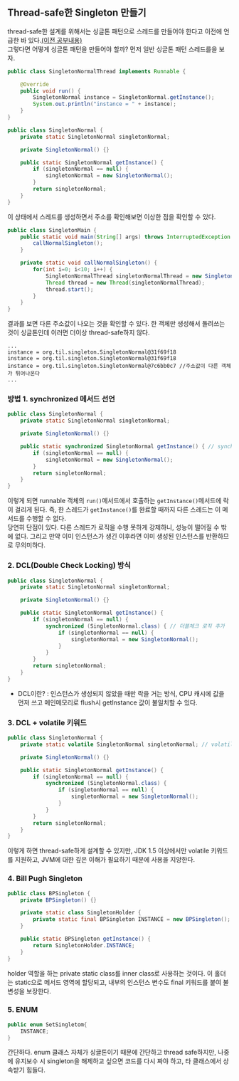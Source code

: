 ## Thread-safe한 Singleton 만들기
thread-safe한 설계를 위해서는 싱글톤 패턴으로 스레드를 만들어야 한다고 이전에 언급한 바 있다.[(이전 공부내용)](TIL_sortbyContents/Thread_safe.md)<br>
그렇다면 어떻게 싱글톤 패턴을 만들어야 할까? 먼저 일반 싱글톤 패턴 스레드를을 보자.
```java
public class SingletonNormalThread implements Runnable {

    @Override
    public void run() {
        SingletonNormal instance = SingletonNormal.getInstance();
        System.out.println("instance = " + instance);
    }
}

public class SingletonNormal {
    private static SingletonNormal singletonNormal;

    private SingletonNormal() {}

    public static SingletonNormal getInstance() {
        if (singletonNormal == null) {
            singletonNormal = new SingletonNormal();
        }
        return singletonNormal;
    }
}
```
이 상태에서 스레드를 생성하면서 주소를 확인해보면 이상한 점을 확인할 수 있다.
```java
public class SingletonMain {
    public static void main(String[] args) throws InterruptedException {
        callNormalSingleton();
    }

    private static void callNormalSingleton() {
        for(int i=0; i<10; i++) {
            SingletonNormalThread singletonNormalThread = new SingletonNormalThread();
            Thread thread = new Thread(singletonNormalThread);
            thread.start();
        }
    }
}
```
결과를 보면 다른 주소값이 나오는 것을 확인할 수 있다. 한 객체만 생성해서 돌려쓰는 것이 싱글톤인데 이러면 더이상 thread-safe하지 않다.
```
...
instance = org.til.singleton.SingletonNormal@31f69f18
instance = org.til.singleton.SingletonNormal@31f69f18
instance = org.til.singleton.SingletonNormal@7c6bb0c7 //주소값이 다른 객체가 튀어나온다
...
```

### 방법 1. synchronized 메서드 선언
```java
public class SingletonNormal {
    private static SingletonNormal singletonNormal;

    private SingletonNormal() {}

    public static synchronized SingletonNormal getInstance() { // synchronized 메서드를 추가
        if (singletonNormal == null) {
            singletonNormal = new SingletonNormal();
        }
        return singletonNormal;
    }
}
```
이렇게 되면 runnable 객체의 ```run()```메서드에서 호출하는 ```getInstance()```메서드에 락이 걸리게 된다. 즉, 한 스레드가 ```getInstance()```를 완료할 때까지 다른 스레드는 이 메서드를 수행할 수 없다.<br>
당연히 단점이 있다. 다른 스레드가 로직을 수행 못하게 강제하니, 성능이 떨어질 수 밖에 없다. 그리고 만약 이미 인스턴스가 생긴 이후라면 이미 생성된 인스턴스를 반환하므로 무의미하다.

### 2. DCL(Double Check Locking) 방식
```java
public class SingletonNormal {
    private static SingletonNormal singletonNormal;

    private SingletonNormal() {}

    public static SingletonNormal getInstance() {
        if (singletonNormal == null) {
            synchronized (SingletonNormal.class) { // 더블체크 로직 추가
                if (singletonNormal == null) {
                    singletonNormal = new SingletonNormal();
                }
            }
        }
        return singletonNormal;
    }
}
```
* DCL이란? : 인스턴스가 생성되지 않았을 때만 락을 거는 방식, CPU 캐시에 값을 먼저 쓰고 메인메모리로 flush시 getInstance 값이 불일치할 수 있다.

### 3. DCL + volatile 키워드
```java
public class SingletonNormal {
    private static volatile SingletonNormal singletonNormal; // volatile 키워드 추가

    private SingletonNormal() {}

    public static SingletonNormal getInstance() {
        if (singletonNormal == null) {
            synchronized (SingletonNormal.class) {
                if (singletonNormal == null) {
                    singletonNormal = new SingletonNormal();
                }
            }
        }
        return singletonNormal;
    }
}
```
이렇게 하면 thread-safe하게 설계할 수 있지만, JDK 1.5 이상에서만 volatile 키워드를 지원하고, JVM에 대한 깊은 이해가 필요하기 때문에 사용을 지양한다.

### 4. Bill Pugh Singleton
```java
public class BPSingleton {
    private BPSingleton() {}

    private static class SingletonHolder {
        private static final BPSingleton INSTANCE = new BPSingleton();
    }

    public static BPSingleton getInstance() {
        return SingletonHolder.INSTANCE;
    }
}
```
holder 역할을 하는 private static class를 inner class로 사용하는 것이다. 이 홀더는 static으로 메서드 영역에 할당되고, 내부의 인스턴스 변수도 final 키워드를 붙여 불변성을 보장한다.

### 5. ENUM
```java
public enum SetSingletom{
    INSTANCE;
}
```
간단하다. enum 클래스 자체가 싱글톤이기 때문에 간단하고 thread safe하지만, 나중에 유지보수 시 singleton을 해제하고 싶으면 코드를 다시 짜야 하고, 타 클래스에서 상속받기 힘들다.